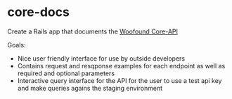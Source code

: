 core-docs
=========

Create a Rails app that documents the [Woofound Core-API](https://github.com/woofound/core-api) 

Goals: 
- Nice user friendly interface for use by outside developers
- Contains request and resqponse examples for each endpoint as well as required and optional parameters
- Interactive query interface for the API for the user to use a test api key and make queries agains the staging environment
